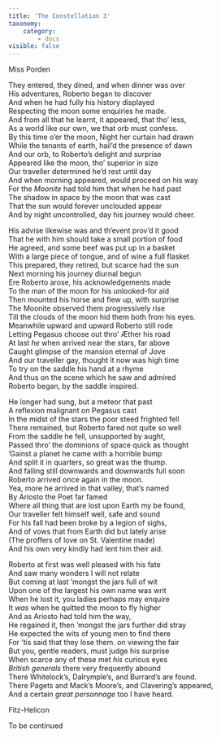 ```yaml
---
title: 'The Constellation 3'
taxonomy:
    category:
        - docs
visible: false
---
```


<div class="author">Miss Porden</div>

They entered, they dined, and when dinner was over  
His adventures, Roberto began to discover  
And when he had fully his history displayed  
Respecting the moon some enquiries he made.  
And from all that he learnt, it appeared, that tho’ less,  
As a world like our own, we that orb must confess.  
By this time o’er the moon, Night her curtain had drawn  
While the tenants of earth, hail’d the presence of  <span data-tippy="morn" class="green">dawn</span>  
And our orb, to Roberto’s delight and surprise  
Appeared like the moon, tho’ superior in size  
Our traveller determined he’d rest until day  
And when morning appeared, would proceed on his way  
For the *Moonite* had told him that when he had past  
The shadow in space by the moon that was cast  
That the sun would forever unclouded appear  
And by night uncontrolled, day his journey would cheer.  
  
His advise likewise was and th’event prov’d it good  
That he with him should take a small portion of food  
He agreed, and some beef was put up in a basket  
With a large piece of tongue, and of wine a full flasket  
This prepared, they retired, but scarce had the sun  
Next morning his journey diurnal begun  
Ere Roberto arose, his acknowledgements made  
To the man of the moon for his unlooked-for aid  
Then mounted his horse and flew up, with surprise  
The Moonite observed them progressively rise  
Till the clouds of the moon hid them both from his eyes.  
Meanwhile upward and upward Roberto still rode  
Letting Pegasus choose out thro’ Æther his road  
At last *he* when arrived near the stars, far above  
Caught glimpse of the mansion eternal of Jove  
And our traveller gay, thought it now was high time  
To try on the saddle his hand at a rhyme  
And thus on the scene which he saw and admired  
Roberto began, by the saddle inspired.  
  
He longer had sung, but a meteor that past  
A reflexion malignant on Pegasus cast  
In the midst of the stars the poor steed frighted fell  
There remained, but Roberto fared not quite so well  
From the saddle he fell, unsupported by aught,  
Passed thro’ the dominions of space quick as thought  
’Gainst a planet he came with a horrible bump  
And split it in quarters, so great was the thump.  
And falling still downwards and downwards full soon  
Roberto arrived once again in the moon.  
Yea, more he arrived in that valley, that’s named  
By Ariosto the Poet far famed  
Where all thing that are lost upon Earth my be found,  
Our traveller felt himself well, safe and sound  
For his fall had been broke by a legion of sighs,  
And of vows that from Earth did but lately arise  
(The proffers of love on St. Valentine made)  
And his own very kindly had lent him their aid.  
  
Roberto at first was well pleased with his fate  
And saw many wonders I will not relate  
But coming at last ’mongst the jars full of wit  
Upon one of the largest his own name was writ  
When he lost it, you ladies perhaps may enquire  
It *was* when he quitted the moon to fly higher  
And as Ariosto had told him the way,  
He regained it, then ’mongst the jars further did stray  
He expected the wits of young men to find there  
For ’tis said that they lose them. on viewing the fair  
But you, gentle readers, must judge his surprise  
When scarce any of these met *his* curious eyes  
*British generals* there very frequently abound  
There Whitelock’s, Dalrymple’s, and Burrard’s are found.  
There Pagets and Mack’s <span data-tippy="Mack’s" class="green">Moore’s</span>, and Clavering’s appeared,  
And a certain *great personnage* too I have heard.  
  
Fitz-Helicon  
  
To be continued